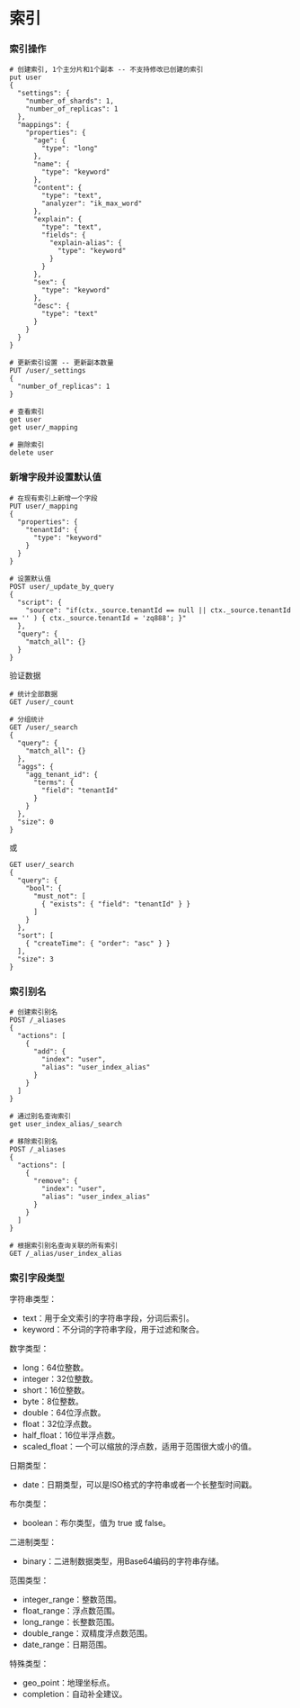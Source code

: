 # 索引

### 索引操作

```
# 创建索引, 1个主分片和1个副本 -- 不支持修改已创建的索引
put user
{
  "settings": {
    "number_of_shards": 1,
    "number_of_replicas": 1
  },
  "mappings": {
    "properties": {
      "age": {
        "type": "long"
      },
      "name": {
        "type": "keyword"
      },
      "content": {
        "type": "text",
        "analyzer": "ik_max_word"
      },
      "explain": {
        "type": "text",
        "fields": {
          "explain-alias": {
            "type": "keyword"
          }
        }
      },
      "sex": {
        "type": "keyword"
      },
      "desc": {
        "type": "text"
      }
    }
  }
}

# 更新索引设置 -- 更新副本数量
PUT /user/_settings
{
  "number_of_replicas": 1
}

# 查看索引
get user
get user/_mapping

# 删除索引
delete user
```

### 新增字段并设置默认值

```
# 在现有索引上新增一个字段
PUT user/_mapping
{
  "properties": {
    "tenantId": {
      "type": "keyword"
    }
  }
}

# 设置默认值
POST user/_update_by_query
{
  "script": {
    "source": "if(ctx._source.tenantId == null || ctx._source.tenantId == '' ) { ctx._source.tenantId = 'zq888'; }"
  },
  "query": {
    "match_all": {}
  }
}
```

验证数据

```
# 统计全部数据
GET /user/_count

# 分组统计
GET /user/_search
{
  "query": {
    "match_all": {}
  },
  "aggs": {
    "agg_tenant_id": {
      "terms": {
        "field": "tenantId"
      }
    }
  },
  "size": 0
}
```

或

```
GET user/_search
{
  "query": {
    "bool": {
      "must_not": [
        { "exists": { "field": "tenantId" } }
      ]
    }
  },
  "sort": [
    { "createTime": { "order": "asc" } }
  ],
  "size": 3
}
```

### 索引别名

```
# 创建索引别名
POST /_aliases
{
  "actions": [
    {
      "add": {
        "index": "user",
        "alias": "user_index_alias"
      }
    }
  ]
}

# 通过别名查询索引
get user_index_alias/_search

# 移除索引别名
POST /_aliases
{
  "actions": [
    {
      "remove": {
        "index": "user",
        "alias": "user_index_alias"
      }
    }
  ]
}

# 根据索引别名查询关联的所有索引
GET /_alias/user_index_alias
```

### 索引字段类型

字符串类型：

- text：用于全文索引的字符串字段，分词后索引。
- keyword：不分词的字符串字段，用于过滤和聚合。

数字类型：

- long：64位整数。
- integer：32位整数。
- short：16位整数。
- byte：8位整数。
- double：64位浮点数。
- float：32位浮点数。
- half_float：16位半浮点数。
- scaled_float：一个可以缩放的浮点数，适用于范围很大或小的值。

日期类型：

- date：日期类型，可以是ISO格式的字符串或者一个长整型时间戳。

布尔类型：

- boolean：布尔类型，值为 true 或 false。

二进制类型：

- binary：二进制数据类型，用Base64编码的字符串存储。

范围类型：

- integer_range：整数范围。
- float_range：浮点数范围。
- long_range：长整数范围。
- double_range：双精度浮点数范围。
- date_range：日期范围。

特殊类型：

- geo_point：地理坐标点。
- completion：自动补全建议。
